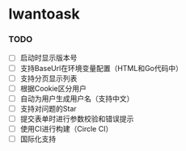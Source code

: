 # Iwantoask

### TODO
- [ ] 启动时显示版本号
- [ ] 支持BaseUrl在环境变量配置（HTML和Go代码中）
- [ ] 支持分页显示列表
- [ ] 根据Cookie区分用户
- [ ] 自动为用户生成用户名（支持中文）
- [ ] 支持对问题的Star
- [ ] 提交表单时进行参数校验和错误提示
- [ ] 使用CI进行构建（Circle CI）
- [ ] 国际化支持
